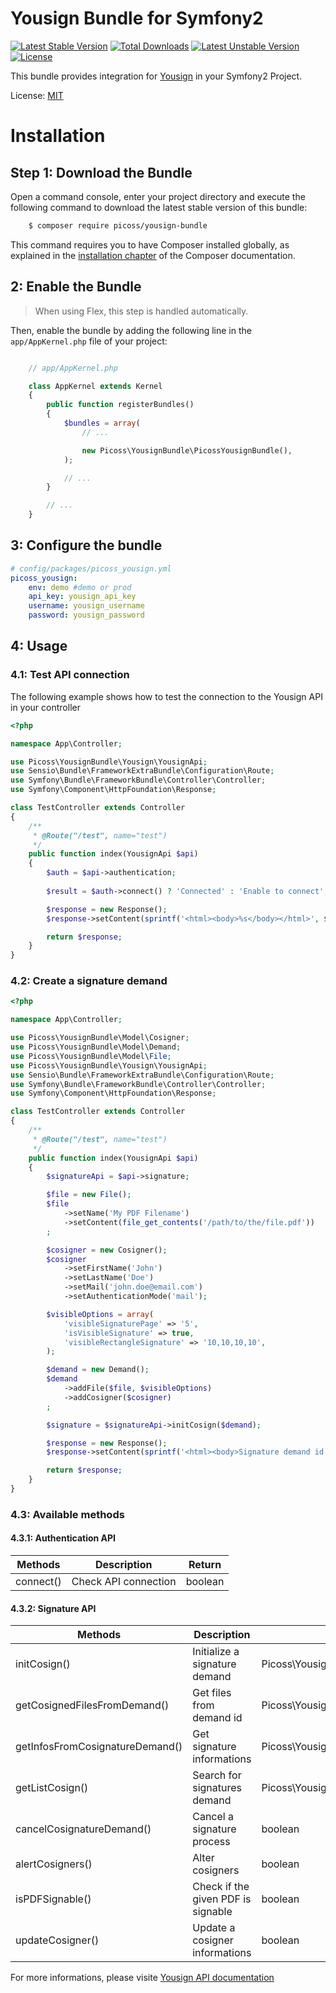 Yousign Bundle for Symfony2
===========================

[![Latest Stable Version](https://poser.pugx.org/ywh/cvss-bundle/version)](https://packagist.org/packages/picoss/yousign-bundle)
[![Total Downloads](https://poser.pugx.org/ywh/cvss-bundle/downloads)](https://packagist.org/packages/picoss/yousign-bundle)
[![Latest Unstable Version](https://poser.pugx.org/ywh/cvss-bundle/v/unstable)](//packagist.org/packages/picoss/yousign-bundle)
[![License](https://poser.pugx.org/ywh/cvss-bundle/license)](https://packagist.org/packages/picoss/yousign-bundle)

This bundle provides integration for [Yousign](http://developer.yousign.fr/) in your Symfony2 Project.

License: [MIT](LICENSE)

# Installation

## Step 1: Download the Bundle

Open a command console, enter your project directory and execute the
following command to download the latest stable version of this bundle:

```bash
    $ composer require picoss/yousign-bundle
```

This command requires you to have Composer installed globally, as explained
in the [installation chapter](https://getcomposer.org/doc/00-intro.md) of the Composer documentation.

## 2: Enable the Bundle

> When using Flex, this step is handled automatically.

Then, enable the bundle by adding the following line in the `app/AppKernel.php`
file of your project:

```php

    // app/AppKernel.php

    class AppKernel extends Kernel
    {
        public function registerBundles()
        {
            $bundles = array(
                // ...

                new Picoss\YousignBundle\PicossYousignBundle(),
            );

            // ...
        }

        // ...
    }
```

## 3: Configure the bundle

```yaml
# config/packages/picoss_yousign.yml
picoss_yousign:
    env: demo #demo or prod
    api_key: yousign_api_key
    username: yousign_username
    password: yousign_password
```

## 4: Usage

### 4.1: Test API connection

The following example shows how to test the connection to the Yousign API in your controller

```php
<?php

namespace App\Controller;

use Picoss\YousignBundle\Yousign\YousignApi;
use Sensio\Bundle\FrameworkExtraBundle\Configuration\Route;
use Symfony\Bundle\FrameworkBundle\Controller\Controller;
use Symfony\Component\HttpFoundation\Response;

class TestController extends Controller
{
    /**
     * @Route("/test", name="test")
     */
    public function index(YousignApi $api)
    {
        $auth = $api->authentication;
        
        $result = $auth->connect() ? 'Connected' : 'Enable to connect';

        $response = new Response();
        $response->setContent(sprintf('<html><body>%s</body></html>', $result));

        return $response;
    }
}
```

### 4.2: Create a signature demand

```php
<?php

namespace App\Controller;

use Picoss\YousignBundle\Model\Cosigner;
use Picoss\YousignBundle\Model\Demand;
use Picoss\YousignBundle\Model\File;
use Picoss\YousignBundle\Yousign\YousignApi;
use Sensio\Bundle\FrameworkExtraBundle\Configuration\Route;
use Symfony\Bundle\FrameworkBundle\Controller\Controller;
use Symfony\Component\HttpFoundation\Response;

class TestController extends Controller
{
    /**
     * @Route("/test", name="test")
     */
    public function index(YousignApi $api)
    {
        $signatureApi = $api->signature;

        $file = new File();
        $file
            ->setName('My PDF Filename')
            ->setContent(file_get_contents('/path/to/the/file.pdf'))
        ;

        $cosigner = new Cosigner();
        $cosigner
            ->setFirstName('John')
            ->setLastName('Doe')
            ->setMail('john.doe@email.com')
            ->setAuthenticationMode('mail');

        $visibleOptions = array(
            'visibleSignaturePage' => '5',
            'isVisibleSignature' => true,
            'visibleRectangleSignature' => '10,10,10,10',
        );

        $demand = new Demand();
        $demand
            ->addFile($file, $visibleOptions)
            ->addCosigner($cosigner)
        ;

        $signature = $signatureApi->initCosign($demand);

        $response = new Response();
        $response->setContent(sprintf('<html><body>Signature demand id: %s</body></html>', $signature->getIdDemand()));

        return $response;
    }
}

```

### 4.3: Available methods

#### 4.3.1: Authentication API

| Methods | Description | Return |
| --- | --- | --- |
| connect() | Check API connection | boolean |

#### 4.3.2: Signature API

| Methods | Description | Return |
| --- | --- | --- |
| initCosign() | Initialize a signature demand | Picoss\YousignBundle\Model\Signature |
| getCosignedFilesFromDemand() | Get files from demand id | Picoss\YousignBundle\Model\File[] |
| getInfosFromCosignatureDemand() | Get signature informations | Picoss\YousignBundle\Model\Signature |
| getListCosign() | Search for signatures demand | Picoss\YousignBundle\Model\Signature[] |
| cancelCosignatureDemand() | Cancel a signature process | boolean |
| alertCosigners() | Alter cosigners | boolean |
| isPDFSignable() | Check if the given PDF is signable | boolean |
| updateCosigner() | Update a cosigner informations | boolean |

For more informations, please visite [Yousign API documentation](http://developer.yousign.fr)